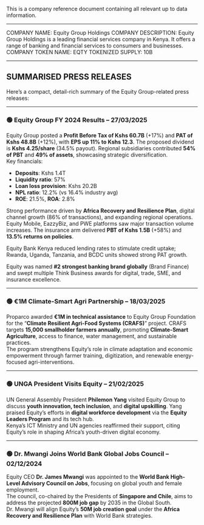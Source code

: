 This is a company reference document containing all relevant up to data information.

----
COMPANY NAME: Equity Group Holdings
COMPANY DESCRIPTION: Equity Group Holdings is a leading financial services company in Kenya. It offers a range of banking and financial services to consumers and businesses.
COMPANY TOKEN NAME: EQTY
TOKENIZED SUPPLY: 10B

---
SUMMARISED PRESS RELEASES
-------
Here’s a compact, detail-rich summary of the Equity Group-related press releases:

---

### 🟢 **Equity Group FY 2024 Results – 27/03/2025**  
Equity Group posted a **Profit Before Tax of Kshs 60.7B** (+17%) and **PAT of Kshs 48.8B** (+12%), with **EPS up 11% to Kshs 12.3**. The proposed dividend is **Kshs 4.25/share** (34.5% payout). Regional subsidiaries contributed **54% of PBT** and **49% of assets**, showcasing strategic diversification.  
Key financials:  
- **Deposits**: Kshs 1.4T  
- **Liquidity ratio**: 57%  
- **Loan loss provision**: Kshs 20.2B  
- **NPL ratio**: 12.2% (vs 16.4% industry avg)  
- **ROE**: 21.5%, **ROA**: 2.8%

Strong performance driven by **Africa Recovery and Resilience Plan**, digital channel growth (86% of transactions), and expanding regional operations. Equity Mobile, EazzyBiz, and PWE platforms saw major transaction volume increases. The insurance arm delivered **PBT of Kshs 1.5B** (+58%) and **13.5% returns on policies**.  

Equity Bank Kenya reduced lending rates to stimulate credit uptake; Rwanda, Uganda, Tanzania, and BCDC units showed strong PAT growth.

Equity was named **#2 strongest banking brand globally** (Brand Finance) and swept multiple Think Business awards for digital, trade, SME, and insurance excellence.  

---

### 🟢 **€1M Climate-Smart Agri Partnership – 18/03/2025**  
Proparco awarded **€1M in technical assistance** to Equity Group Foundation for the “**Climate Resilient Agri-Food Systems (CRAFS)**” project. CRAFS targets **15,000 smallholder farmers annually**, promoting **Climate-Smart Agriculture**, access to finance, water management, and sustainable practices.  
The program strengthens Equity’s role in climate adaptation and economic empowerment through farmer training, digitization, and renewable energy-focused agri-interventions.

---

### 🟢 **UNGA President Visits Equity – 21/02/2025**  
UN General Assembly President **Philemon Yang** visited Equity Group to discuss **youth innovation, tech inclusion**, and **digital upskilling**. Yang praised Equity’s efforts in **digital workforce development** via the **Equity Leaders Program** and its tech hub.  
Kenya’s ICT Ministry and UN agencies reaffirmed their support, citing Equity’s role in shaping Africa’s youth-driven digital economy.

---

### 🟢 **Dr. Mwangi Joins World Bank Global Jobs Council – 02/12/2024**  
Equity CEO **Dr. James Mwangi** was appointed to the **World Bank High-Level Advisory Council on Jobs**, focusing on global youth and female employment.  
The council, co-chaired by the Presidents of **Singapore and Chile**, aims to address the projected **800M job gap** by 2035 in the Global South.  
Dr. Mwangi will align Equity’s **50M job creation goal** under the **Africa Recovery and Resilience Plan** with World Bank strategies.
